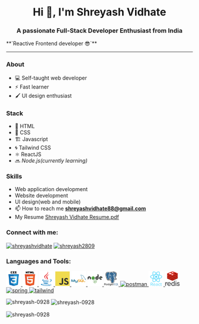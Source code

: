 <h1 align="center">Hi 👋, I'm Shreyash Vidhate</h1>
<h3 align="center">A passionate Full-Stack Developer Enthusiast from India</h3>
**`Reactive Frontend developer 😎`**

----------

### About

-   💻  Self-taught web developer 
-   ⚡  Fast learner
-   🖌️  UI design enthusiast 

### Stack

-   📑  HTML
-   🎨  CSS
-    🏗 Javascript 
-   🌀  Tailwind CSS 
-   ⚛  ReactJS 
-   🔜  *Node.js(currently learning)*

### Skills

-  Web application development 
-  Website development 
-  UI design(web and mobile)
- 📫 How to reach me **shreyashvidhate88@gmail.com**
- My Resume [Shreyash Vidhate Resume.pdf](https://github.com/user-attachments/files/16868965/Shreyash.Vidhate.Resume.pdf)
  

<h3 align="left">Connect with me:</h3>
<p align="left">
<a href="https://linkedin.com/in/shreyashvidhate" target="blank"><img align="center" src="https://raw.githubusercontent.com/rahuldkjain/github-profile-readme-generator/master/src/images/icons/Social/linked-in-alt.svg" alt="shreyashvidhate" height="30" width="40" /></a>
<a href="https://www.codechef.com/users/shreyash2809" target="blank"><img align="center" src="https://cdn.jsdelivr.net/npm/simple-icons@3.1.0/icons/codechef.svg" alt="shreyash2809" height="30" width="40" /></a>
</p>

<h3 align="left">Languages and Tools:</h3>
<p align="left"> <a href="https://www.w3schools.com/css/" target="_blank" rel="noreferrer"> <img src="https://raw.githubusercontent.com/devicons/devicon/master/icons/css3/css3-original-wordmark.svg" alt="css3" width="40" height="40"/> </a> <a href="https://www.w3.org/html/" target="_blank" rel="noreferrer"> <img src="https://raw.githubusercontent.com/devicons/devicon/master/icons/html5/html5-original-wordmark.svg" alt="html5" width="40" height="40"/> </a> <a href="https://www.java.com" target="_blank" rel="noreferrer"> <img src="https://raw.githubusercontent.com/devicons/devicon/master/icons/java/java-original.svg" alt="java" width="40" height="40"/> </a> <a href="https://developer.mozilla.org/en-US/docs/Web/JavaScript" target="_blank" rel="noreferrer"> <img src="https://raw.githubusercontent.com/devicons/devicon/master/icons/javascript/javascript-original.svg" alt="javascript" width="40" height="40"/> </a> <a href="https://www.mysql.com/" target="_blank" rel="noreferrer"> <img src="https://raw.githubusercontent.com/devicons/devicon/master/icons/mysql/mysql-original-wordmark.svg" alt="mysql" width="40" height="40"/> </a> <a href="https://nodejs.org" target="_blank" rel="noreferrer"> <img src="https://raw.githubusercontent.com/devicons/devicon/master/icons/nodejs/nodejs-original-wordmark.svg" alt="nodejs" width="40" height="40"/> </a> <a href="https://www.postgresql.org" target="_blank" rel="noreferrer"> <img src="https://raw.githubusercontent.com/devicons/devicon/master/icons/postgresql/postgresql-original-wordmark.svg" alt="postgresql" width="40" height="40"/> </a> <a href="https://postman.com" target="_blank" rel="noreferrer"> <img src="https://www.vectorlogo.zone/logos/getpostman/getpostman-icon.svg" alt="postman" width="40" height="40"/> </a> <a href="https://reactjs.org/" target="_blank" rel="noreferrer"> <img src="https://raw.githubusercontent.com/devicons/devicon/master/icons/react/react-original-wordmark.svg" alt="react" width="40" height="40"/> </a> <a href="https://redis.io" target="_blank" rel="noreferrer"> <img src="https://raw.githubusercontent.com/devicons/devicon/master/icons/redis/redis-original-wordmark.svg" alt="redis" width="40" height="40"/> </a> <a href="https://spring.io/" target="_blank" rel="noreferrer"> <img src="https://www.vectorlogo.zone/logos/springio/springio-icon.svg" alt="spring" width="40" height="40"/> </a> <a href="https://tailwindcss.com/" target="_blank" rel="noreferrer"> <img src="https://www.vectorlogo.zone/logos/tailwindcss/tailwindcss-icon.svg" alt="tailwind" width="40" height="40"/> </a> </p>

<p><img align="left" src="https://github-readme-stats.vercel.app/api/top-langs?username=shreyash-0928&show_icons=true&locale=en&layout=compact" alt="shreyash-0928" /></p>

<p>&nbsp;<img align="center" src="https://github-readme-stats.vercel.app/api?username=shreyash-0928&show_icons=true&locale=en" alt="shreyash-0928" /></p>

<p><img align="center" src="https://github-readme-streak-stats.herokuapp.com/?user=shreyash-0928&" alt="shreyash-0928" /></p>

